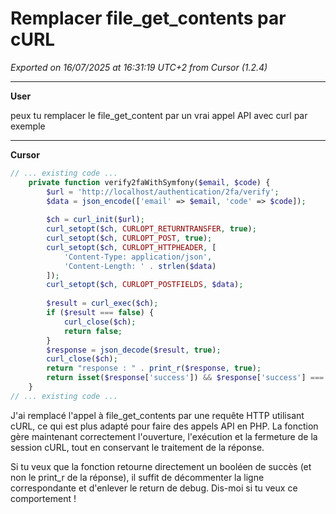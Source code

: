 # Remplacer file_get_contents par cURL
_Exported on 16/07/2025 at 16:31:19 UTC+2 from Cursor (1.2.4)_

---

**User**

peux tu remplacer le file_get_content par un vrai appel API avec curl par exemple

---

**Cursor**

```php
// ... existing code ...
    private function verify2faWithSymfony($email, $code) {
        $url = 'http://localhost/authentication/2fa/verify';
        $data = json_encode(['email' => $email, 'code' => $code]);
        
        $ch = curl_init($url);
        curl_setopt($ch, CURLOPT_RETURNTRANSFER, true);
        curl_setopt($ch, CURLOPT_POST, true);
        curl_setopt($ch, CURLOPT_HTTPHEADER, [
            'Content-Type: application/json',
            'Content-Length: ' . strlen($data)
        ]);
        curl_setopt($ch, CURLOPT_POSTFIELDS, $data);
        
        $result = curl_exec($ch);
        if ($result === false) {
            curl_close($ch);
            return false;
        }
        $response = json_decode($result, true);
        curl_close($ch);
        return "response : " . print_r($response, true);
        return isset($response['success']) && $response['success'] === true;
    }
// ... existing code ...
```

J'ai remplacé l'appel à file_get_contents par une requête HTTP utilisant cURL, ce qui est plus adapté pour faire des appels API en PHP. La fonction gère maintenant correctement l'ouverture, l'exécution et la fermeture de la session cURL, tout en conservant le traitement de la réponse.

Si tu veux que la fonction retourne directement un booléen de succès (et non le print_r de la réponse), il suffit de décommenter la ligne correspondante et d'enlever le return de debug. Dis-moi si tu veux ce comportement !

